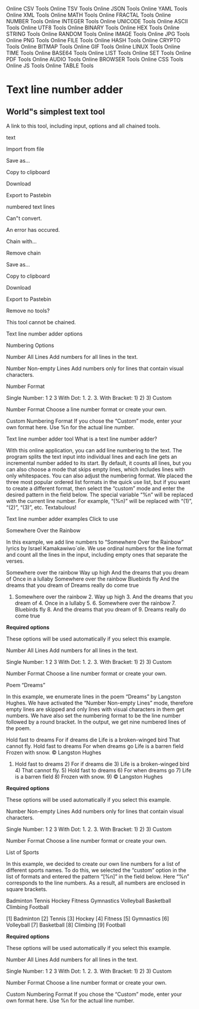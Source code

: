 Online CSV Tools Online TSV Tools Online JSON Tools Online YAML Tools Online XML Tools Online MATH Tools Online FRACTAL Tools Online NUMBER Tools Online INTEGER Tools Online UNICODE Tools Online ASCII Tools Online UTF8 Tools Online BINARY Tools Online HEX Tools Online STRING Tools Online RANDOM Tools Online IMAGE Tools Online JPG Tools Online PNG Tools Online FILE Tools Online HASH Tools Online CRYPTO Tools Online BITMAP Tools Online GIF Tools Online LINUX Tools Online TIME Tools Online BASE64 Tools Online LIST Tools Online SET Tools Online PDF Tools Online AUDIO Tools Online BROWSER Tools Online CSS Tools Online JS Tools Online TABLE Tools

Text line number adder
======================

World"s simplest text tool
--------------------------

A link to this tool, including input, options and all chained tools.

<span class="data-type">text</span> <span class="status"></span>

Import from file

Save as…

Copy to clipboard

Download

Export to Pastebin

<span class="data-type">numbered text lines</span> <span class="status"></span>

Can"t convert.

An error has occured.

Chain with…

Remove chain

Save as…

Copy to clipboard

Download

Export to Pastebin

<span class="remove-chain-text"> Remove <span class="remove-how-many">no tools</span>? </span>

This tool cannot be chained.

Text line number adder options

<span class="option-group-legend">Numbering Options</span>

Number All Lines <span class="option-details">Add numbers for all lines in the text.</span>

Number Non-empty Lines <span class="option-details">Add numbers only for lines that contain visual characters.</span>

<span class="option-group-legend">Number Format</span>

Single Number: 1 2 3 With Dot: 1. 2. 3. With Bracket: 1) 2) 3) Custom

Number Format <span class="option-details">Choose a line number format or create your own.</span>

Custom Numbering Format <span class="option-details">If you chose the “Custom” mode, enter your own format here. Use %n for the actual line number.</span>

<span class="primary">Text line number adder tool</span> <span class="secondary">What is a text line number adder?</span>

With this online application, you can add line numbering to the text. The program splits the text input into individual lines and each line gets an incremental number added to its start. By default, it counts all lines, but you can also choose a mode that skips empty lines, which includes lines with only whitespaces. You can also adjust the numbering format. We placed the three most popular ordered list formats in the quick use list, but if you want to create a different format, then select the “custom” mode and enter the desired pattern in the field below. The special variable “%n” will be replaced with the current line number. For example, “(%n)” will be replaced with “(1)”, “(2)”, “(3)”, etc. Textabulous!

<span class="primary">Text line number adder examples</span> <span class="secondary">Click to use</span>

Somewhere Over the Rainbow

In this example, we add line numbers to “Somewhere Over the Rainbow” lyrics by Israel Kamakawiwo\`ole. We use ordinal numbers for the line format and count all the lines in the input, including empty ones that separate the verses.

Somewhere over the rainbow Way up high And the dreams that you dream of Once in a lullaby Somewhere over the rainbow Bluebirds fly And the dreams that you dream of Dreams really do come true

1.  Somewhere over the rainbow 2. Way up high 3. And the dreams that you dream of 4. Once in a lullaby 5. 6. Somewhere over the rainbow 7. Bluebirds fly 8. And the dreams that you dream of 9. Dreams really do come true

**Required options**

These options will be used automatically if you select this example.

Number All Lines <span class="option-details">Add numbers for all lines in the text.</span>

Single Number: 1 2 3 With Dot: 1. 2. 3. With Bracket: 1) 2) 3) Custom

Number Format <span class="option-details">Choose a line number format or create your own.</span>

Poem “Dreams”

In this example, we enumerate lines in the poem “Dreams” by Langston Hughes. We have activated the “Number Non-empty Lines” mode, therefore empty lines are skipped and only lines with visual characters in them get numbers. We have also set the numbering format to be the line number followed by a round bracket. In the output, we get nine numbered lines of the poem.

Hold fast to dreams For if dreams die Life is a broken-winged bird That cannot fly. Hold fast to dreams For when dreams go Life is a barren field Frozen with snow. © Langston Hughes

1.  Hold fast to dreams 2) For if dreams die 3) Life is a broken-winged bird 4) That cannot fly. 5) Hold fast to dreams 6) For when dreams go 7) Life is a barren field 8) Frozen with snow. 9) © Langston Hughes

**Required options**

These options will be used automatically if you select this example.

Number Non-empty Lines <span class="option-details">Add numbers only for lines that contain visual characters.</span>

Single Number: 1 2 3 With Dot: 1. 2. 3. With Bracket: 1) 2) 3) Custom

Number Format <span class="option-details">Choose a line number format or create your own.</span>

List of Sports

In this example, we decided to create our own line numbers for a list of different sports names. To do this, we selected the “custom” option in the list of formats and entered the pattern “\[%n\]” in the field below. Here “%n” corresponds to the line numbers. As a result, all numbers are enclosed in square brackets.

Badminton Tennis Hockey Fitness Gymnastics Volleyball Basketball Climbing Football

\[1\] Badminton \[2\] Tennis \[3\] Hockey \[4\] Fitness \[5\] Gymnastics \[6\] Volleyball \[7\] Basketball \[8\] Climbing \[9\] Football

**Required options**

These options will be used automatically if you select this example.

Number All Lines <span class="option-details">Add numbers for all lines in the text.</span>

Single Number: 1 2 3 With Dot: 1. 2. 3. With Bracket: 1) 2) 3) Custom

Number Format <span class="option-details">Choose a line number format or create your own.</span>

Custom Numbering Format <span class="option-details">If you chose the “Custom” mode, enter your own format here. Use %n for the actual line number.</span>
